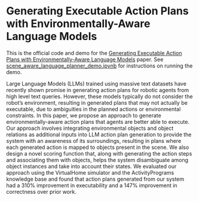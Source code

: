 # Generating Executable Action Plans with Environmentally-Aware Language Models

This is the official code and demo for the [Generating Executable Action Plans with Environmentally-Aware Language Models](https://arxiv.org/abs/2210.04964) paper. See [scene_aware_language_planner_demo.ipynb](https://github.com/hri-ironlab/scene_aware_language_planner/blob/main/src/scene_aware_language_planner_demo.ipynb) for instructions on running the demo.

Large Language Models (LLMs) trained using massive text datasets have recently shown promise in generating action plans for robotic agents from high level text queries. However, these models typically do not consider the robot’s environment, resulting in generated plans that may not actually be executable, due to ambiguities in the planned actions or environmental constraints. In this paper, we propose an approach to generate environmentally-aware action plans that agents are better able to execute. Our approach involves integrating environmental objects and object relations as additional inputs into LLM action plan generation to provide the system with an awareness of its surroundings, resulting in plans where each generated action is mapped to objects present in the scene. We also design a novel scoring function that, along with generating the action steps and associating them with objects, helps the system disambiguate among object instances and take into account their states. We evaluated our approach using the VirtualHome simulator and the ActivityPrograms knowledge base and found that action plans generated from our system had a 310% improvement in executability and a 147% improvement in correctness over prior work.

